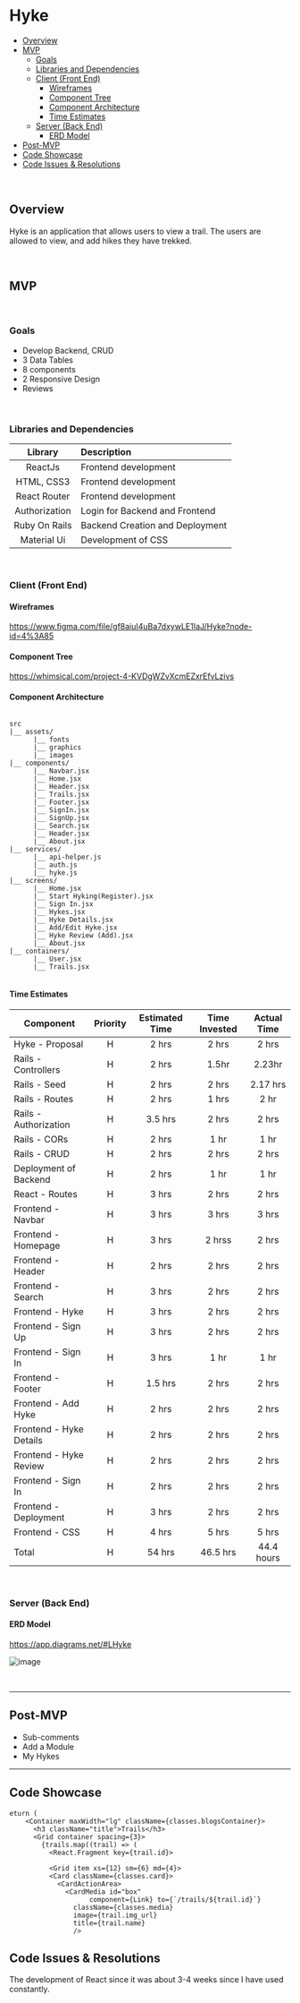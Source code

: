 # Hyke

- [Overview](#overview)
- [MVP](#mvp)
  - [Goals](#goals)
  - [Libraries and Dependencies](#libraries-and-dependencies)
  - [Client (Front End)](#client-front-end)
    - [Wireframes](#wireframes)
    - [Component Tree](#component-tree)
    - [Component Architecture](#component-architecture)
    - [Time Estimates](#time-estimates)
  - [Server (Back End)](#server-back-end)
    - [ERD Model](#erd-model)
- [Post-MVP](#post-mvp)
- [Code Showcase](#code-showcase)
- [Code Issues & Resolutions](#code-issues--resolutions)

<br>

## Overview

Hyke is an application that allows users to view a trail. The users are allowed to view, and add hikes they have trekked. 


<br>

## MVP

<br>

### Goals

- Develop Backend, CRUD
- 3 Data Tables
- 8 components
- 2 Responsive Design
- Reviews



<br>

### Libraries and Dependencies

|     Library      | Description                                |
| :--------------: | :----------------------------------------- |
|      ReactJs       | Frontend development  |
|      HTML, CSS3       | Frontend development  |
|   React Router   | Frontend development |
|   Authorization  | Login for Backend and Frontend |
|    Ruby On Rails      | Backend Creation and Deployment |
|  Material Ui  | Development of CSS |


<br>

### Client (Front End)

#### Wireframes

https://www.figma.com/file/gf8aiuI4uBa7dxywLE1IaJ/Hyke?node-id=4%3A85


#### Component Tree

https://whimsical.com/project-4-KVDgWZvXcmEZxrEfvLzivs

#### Component Architecture

``` structure

src
|__ assets/
      |__ fonts
      |__ graphics
      |__ images 
|__ components/
      |__ Navbar.jsx
      |__ Home.jsx
      |__ Header.jsx
      |__ Trails.jsx
      |__ Footer.jsx
      |__ SignIn.jsx
      |__ SignUp.jsx
      |__ Search.jsx
      |__ Header.jsx
      |__ About.jsx
|__ services/
      |__ api-helper.js
      |__ auth.js
      |__ hyke.js
|__ screens/
      |__ Home.jsx
      |__ Start Hyking(Register).jsx
      |__ Sign In.jsx
      |__ Hykes.jsx
      |__ Hyke Details.jsx
      |__ Add/Edit Hyke.jsx
      |__ Hyke Review (Add).jsx
      |__ About.jsx
|__ containers/
      |__ User.jsx
      |__ Trails.jsx
      

```

#### Time Estimates

> 

| Component                 | Priority | Estimated Time | Time Invested | Actual Time |
| ------------------------- | :------: | :------------: | :-----------: | :---------: |
| Hyke - Proposal                  |    H     |      2 hrs      |    2 hrs      |   2 hrs     |
| Rails - Controllers           |    H     |      2 hrs      |      1.5hr      |     2.23hr     |
| Rails - Seed      |    H     |      2 hrs      |    2 hrs      |   2.17 hrs     |
| Rails - Routes      |    H     |      2 hrs      |    1 hrs      |    2 hr     |
| Rails - Authorization      |    H     |      3.5 hrs      |    2 hrs      |   2 hrs     |
| Rails - CORs        |    H     |      2 hrs      |    1 hr      |   1 hr     |
| Rails - CRUD        |    H     |      2 hrs      |     2 hrs      |    2 hrs     |
| Deployment of Backend        |    H     |      2 hrs      |     1 hr      |    1 hr     |
| React - Routes |    H     |      3 hrs      |    2 hrs      |  2 hrs     |
| Frontend - Navbar |    H     |      3 hrs      |   3 hrs      |    3 hrs     |
| Frontend - Homepage |    H     |      3 hrs      |     2 hrss      |    2 hrs     |
| Frontend - Header |    H     |      2 hrs      |     2 hrs      |    2 hrs     |
| Frontend - Search |    H     |      3 hrs      |     2 hrs      |    2 hrs     |
| Frontend - Hyke |    H     |       3 hrs      |     2 hrs      |    2 hrs     |
| Frontend - Sign Up |    H     |      3 hrs      |     2 hrs      |    2 hrs     |
| Frontend - Sign In |    H     |      3 hrs      |     1 hr      |    1 hr     |
| Frontend - Footer |    H     |      1.5 hrs      |     2 hrs      |    2 hrs     |
| Frontend - Add Hyke |    H     |      2 hrs      |     2 hrs      |    2 hrs     |
| Frontend - Hyke Details |    H     |      2 hrs      |    2  hrs     |    2 hrs     |
| Frontend - Hyke Review |    H     |      2 hrs      |     2 hrs      |    2 hrs     |
| Frontend - Sign In |    H     |      2 hrs      |     2 hrs      |    2 hrs     |
| Frontend - Deployment |    H     |     3 hrs      |    2  hrs      |    2 hrs     |
| Frontend - CSS |    H     |      4 hrs      |     5 hrs      |     5 hrs     |
| Total                     |    H     |    54 hrs     |     46.5 hrs     |    44.4 hours   |

<br>

### Server (Back End)

#### ERD Model

https://app.diagrams.net/#LHyke

![image](https://user-images.githubusercontent.com/78383071/116000176-f2ff4500-a5a3-11eb-88cc-79d9d8f2fcd6.png)

<br>

***

## Post-MVP

 - Sub-comments
 - Add a Module
 - My Hykes

***

## Code Showcase

```
eturn (
    <Container maxWidth="lg" className={classes.blogsContainer}>
      <h3 className="title">Trails</h3>
      <Grid container spacing={3}>
        {trails.map((trail) => (
          <React.Fragment key={trail.id}>

          <Grid item xs={12} sm={6} md={4}>
          <Card className={classes.card}>
            <CardActionArea>
              <CardMedia id="box"
                    component={Link} to={`/trails/${trail.id}`}
                className={classes.media}
                image={trail.img_url}
                title={trail.name}
                />
```

## Code Issues & Resolutions

The development of React since it was about 3-4 weeks since I have used constantly. 
